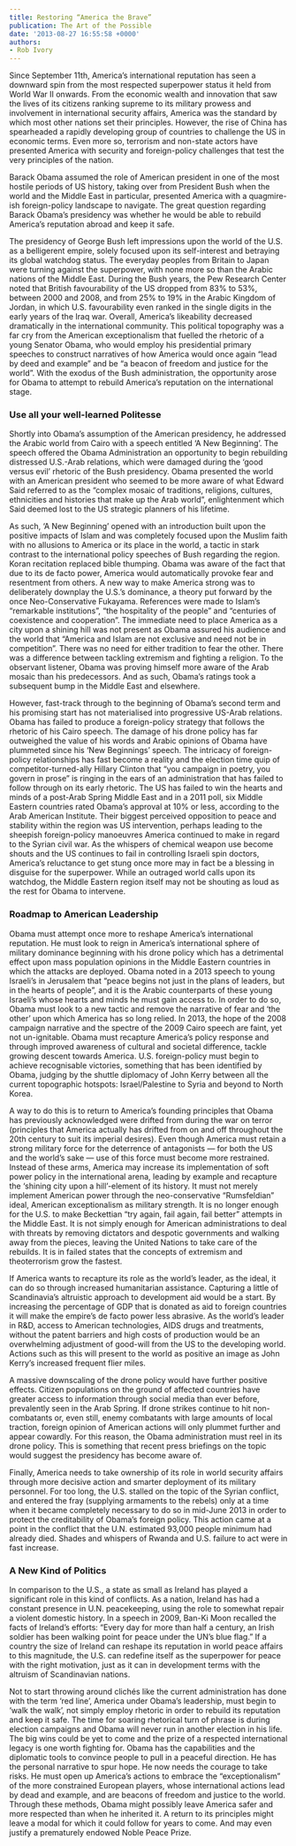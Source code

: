 ```yaml
---
title: Restoring “America the Brave”
publication: The Art of the Possible
date: '2013-08-27 16:55:58 +0000'
authors:
- Rob Ivory
---
```


Since September 11th, America’s international reputation has seen a downward spin from the most respected superpower status it held from World War II onwards. From the economic wealth and innovation that saw the lives of its citizens ranking supreme to its military prowess and involvement in international security affairs, America was the standard by which most other nations set their principles. However, the rise of China has spearheaded a rapidly developing group of countries to challenge the US in economic terms. Even more so, terrorism and non-state actors have presented America with security and foreign-policy challenges that test the very principles of the nation.

Barack Obama assumed the role of American president in one of the most hostile periods of US history, taking over from President Bush when the world and the Middle East in particular, presented America with a quagmire-ish foreign-policy landscape to navigate. The great question regarding Barack Obama’s presidency was whether he would be able to rebuild America’s reputation abroad and keep it safe.

The presidency of George Bush left impressions upon the world of the U.S. as a belligerent empire, solely focused upon its self-interest and betraying its global watchdog status. The everyday peoples from Britain to Japan were turning against the superpower, with none more so than the Arabic nations of the Middle East. During the Bush years, the Pew Research Center noted that British favourability of the US dropped from 83% to 53%, between 2000 and 2008, and from 25% to 19% in the Arabic Kingdom of Jordan, in which U.S. favourability even ranked in the single digits in the early years of the Iraq war. Overall, America’s likeability decreased dramatically in the international community. This political topography was a far cry from the American exceptionalism that fuelled the rhetoric of a young Senator Obama, who would employ his presidential primary speeches to construct narratives of how America would once again “lead by deed and example” and be “a beacon of freedom and justice for the world”. With the exodus of the Bush administration, the opportunity arose for Obama to attempt to rebuild America’s reputation on the international stage.

### Use all your well-learned Politesse

Shortly into Obama’s assumption of the American presidency, he addressed the Arabic world from Cairo with a speech entitled ‘A New Beginning’. The speech offered the Obama Administration an opportunity to begin rebuilding distressed U.S.-Arab relations, which were damaged during the ‘good versus evil’ rhetoric of the Bush presidency. Obama presented the world with an American president who seemed to be more aware of what Edward Said referred to as the “complex mosaic of traditions, religions, cultures, ethnicities and histories that make up the Arab world”, enlightenment which Said deemed lost to the US strategic planners of his lifetime.

As such, ‘A New Beginning’ opened with an introduction built upon the positive impacts of Islam and was completely focused upon the Muslim faith with no allusions to America or its place in the world, a tactic in stark contrast to the international policy speeches of Bush regarding the region. Koran recitation replaced bible thumping. Obama was aware of the fact that due to its de facto power, America would automatically provoke fear and resentment from others. A new way to make America strong was to deliberately downplay the U.S.’s dominance, a theory put forward by the once Neo-Conservative Fukayama. References were made to Islam’s “remarkable institutions”, “the hospitality of the people” and “centuries of coexistence and cooperation”. The immediate need to place America as a city upon a shining hill was not present as Obama assured his audience and the world that “America and Islam are not exclusive and need not be in competition”. There was no need for either tradition to fear the other. There was a difference between tackling extremism and fighting a religion. To the observant listener, Obama was proving himself more aware of the Arab mosaic than his predecessors. And as such, Obama’s ratings took a subsequent bump in the Middle East and elsewhere.

However, fast-track through to the beginning of Obama’s second term and his promising start has not materialised into progressive US-Arab relations. Obama has failed to produce a foreign-policy strategy that follows the rhetoric of his Cairo speech. The damage of his drone policy has far outweighed the value of his words and Arabic opinions of Obama have plummeted since his ‘New Beginnings’ speech. The intricacy of foreign-policy relationships has fast become a reality and the election time quip of competitor-turned-ally Hillary Clinton that “you campaign in poetry, you govern in prose” is ringing in the ears of an administration that has failed to follow through on its early rhetoric. The US has failed to win the hearts and minds of a post-Arab Spring Middle East and in a 2011 poll, six Middle Eastern countries rated Obama’s approval at 10% or less, according to the Arab American Institute. Their biggest perceived opposition to peace and stability within the region was US intervention, perhaps leading to the sheepish foreign-policy manoeuvres America continued to make in regard to the Syrian civil war. As the whispers of chemical weapon use become shouts and the US continues to fail in controlling Israeli spin doctors, America’s reluctance to get stung once more may in fact be a blessing in disguise for the superpower. While an outraged world calls upon its watchdog, the Middle Eastern region itself may not be shouting as loud as the rest for Obama to intervene.

### Roadmap to American Leadership

Obama must attempt once more to reshape America’s international reputation. He must look to reign in America’s international sphere of military dominance beginning with his drone policy which has a detrimental effect upon mass population opinions in the Middle Eastern countries in which the attacks are deployed. Obama noted in a 2013 speech to young Israeli’s in Jerusalem that “peace begins not just in the plans of leaders, but in the hearts of people”, and it is the Arabic counterparts of these young Israeli’s whose hearts and minds he must gain access to. In order to do so, Obama must look to a new tactic and remove the narrative of fear and ‘the other’ upon which America has so long relied. In 2013, the hope of the 2008 campaign narrative and the spectre of the 2009 Cairo speech are faint, yet not un-ignitable. Obama must recapture America’s policy response and through improved awareness of cultural and societal difference, tackle growing descent towards America. U.S. foreign-policy must begin to achieve recognisable victories, something that has been identified by Obama, judging by the shuttle diplomacy of John Kerry between all the current topographic hotspots: Israel/Palestine to Syria and beyond to North Korea.

A way to do this is to return to America’s founding principles that Obama has previously acknowledged were drifted from during the war on terror (principles that America actually has drifted from on and off throughout the 20th century to suit its imperial desires). Even though America must retain a strong military force for the deterrence of antagonists — for both the US and the world’s sake — use of this force must become more restrained. Instead of these arms, America may increase its implementation of soft power policy in the international arena, leading by example and recapture the ‘shining city upon a hill’-element of its history. It must not merely implement American power through the neo-conservative “Rumsfeldian” ideal, American exceptionalism as military strength. It is no longer enough for the U.S. to make Beckettian “try again, fail again, fail better” attempts in the Middle East. It is not simply enough for American administrations to deal with threats by removing dictators and despotic governments and walking away from the pieces, leaving the United Nations to take care of the rebuilds. It is in failed states that the concepts of extremism and theoterrorism grow the fastest.

If America wants to recapture its role as the world’s leader, as the ideal, it can do so through increased humanitarian assistance. Capturing a little of Scandinavia’s altruistic approach to development aid would be a start. By increasing the percentage of GDP that is donated as aid to foreign countries it will make the empire’s de facto power less abrasive. As the world’s leader in R&D, access to American technologies, AIDS drugs and treatments, without the patent barriers and high costs of production would be an overwhelming adjustment of good-will from the US to the developing world. Actions such as this will present to the world as positive an image as John Kerry’s increased frequent flier miles.

A massive downscaling of the drone policy would have further positive effects. Citizen populations on the ground of affected countries have greater access to information through social media than ever before, prevalently seen in the Arab Spring. If drone strikes continue to hit non-combatants or, even still, enemy combatants with large amounts of local traction, foreign opinion of American actions will only plummet further and appear cowardly. For this reason, the Obama administration must reel in its drone policy. This is something that recent press briefings on the topic would suggest the presidency has become aware of.

Finally, America needs to take ownership of its role in world security affairs through more decisive action and smarter deployment of its military personnel. For too long, the U.S. stalled on the topic of the Syrian conflict, and entered the fray (supplying armaments to the rebels) only at a time when it became completely necessary to do so in mid-June 2013 in order to protect the creditability of Obama’s foreign policy. This action came at a point in the conflict that the U.N. estimated 93,000 people minimum had already died. Shades and whispers of Rwanda and U.S. failure to act were in fast increase.

### A New Kind of Politics

In comparison to the U.S., a state as small as Ireland has played a significant role in this kind of conflicts. As a nation, Ireland has had a constant presence in U.N. peacekeeping, using the role to somewhat repair a violent domestic history. In a speech in 2009, Ban-Ki Moon recalled the facts of Ireland’s efforts: “Every day for more than half a century, an Irish soldier has been walking point for peace under the UN’s blue flag.” If a country the size of Ireland can reshape its reputation in world peace affairs to this magnitude, the U.S. can redefine itself as the superpower for peace with the right motivation, just as it can in development terms with the altruism of Scandinavian nations.

Not to start throwing around clichés like the current administration has done with the term ‘red line’, America under Obama’s leadership, must begin to ‘walk the walk’, not simply employ rhetoric in order to rebuild its reputation and keep it safe. The time for soaring rhetorical turn of phrase is during election campaigns and Obama will never run in another election in his life. The big wins could be yet to come and the prize of a respected international legacy is one worth fighting for. Obama has the capabilities and the diplomatic tools to convince people to pull in a peaceful direction. He has the personal narrative to spur hope. He now needs the courage to take risks. He must open up America’s actions to embrace the “exceptionalism” of the more constrained European players, whose international actions lead by dead and example, and are beacons of freedom and justice to the world. Through these methods, Obama might possibly leave America safer and more respected than when he inherited it. A return to its principles might leave a modal for which it could follow for years to come. And may even justify a prematurely endowed Noble Peace Prize.
